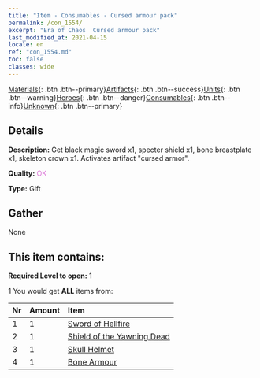 ```yaml
---
title: "Item - Consumables - Cursed armour pack"
permalink: /con_1554/
excerpt: "Era of Chaos  Cursed armour pack"
last_modified_at: 2021-04-15
locale: en
ref: "con_1554.md"
toc: false
classes: wide
---
```

 [Materials](/Items/){: .btn .btn--primary}[Artifacts](/Items/Artifacts/){: .btn .btn--success}[Units](/Items/Units/){: .btn .btn--warning}[Heroes](/Items/Heroes/){: .btn .btn--danger}[Consumables](/Items/Consumables/){: .btn .btn--info}[Unknown](/Items/Unknown/){: .btn .btn--primary}

## Details
 **Description:** Get black magic sword x1, specter shield x1, bone breastplate x1, skeleton crown x1. Activates artifact \"cursed armor\".

 **Quality:** <span style="color: #DA70D6">OK</span>

 **Type:** Gift

## Gather

  None

## This item contains:

 **Required Level to open:** 1

 1 You would get **ALL** items  from:

  | Nr | Amount |     Item    |
  |:---|:-------|:------------|
  | 1 | 1 | [Sword of Hellfire](/Items/art_121/) |  | 
  | 2 | 1 | [Shield of the Yawning Dead](/Items/art_122/) |  | 
  | 3 | 1 | [Skull Helmet](/Items/art_123/) |  | 
  | 4 | 1 | [Bone Armour](/Items/art_124/) |  | 
